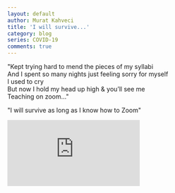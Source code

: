 ```yaml
---
layout: default
author: Murat Kahveci
title: 'I will survive...'
category: blog
series: COVID-19
comments: true
---
```


"Kept trying hard to mend the pieces of my syllabi <br>
And I spent so many nights just feeling sorry for myself <br>
I used to cry <br>
But now I hold my head up high & you’ll see me <br>
Teaching on zoom..." 

"I will survive as long as I know how to Zoom" 

<!--more-->

<iframe src="https://www.youtube.com/embed/CCe5PaeAeew" frameborder="0" allow="accelerometer; autoplay; encrypted-media; gyroscope; picture-in-picture" allowfullscreen></iframe>